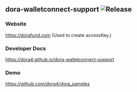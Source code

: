 dora-walletconnect-support
![Release](https://jitpack.io/v/dora4/dora-walletconnect-support.svg)
--------------------------------

### Website

https://dorafund.com (Used to create accessKey.)

### Developer Docs

https://dora4.github.io/dora-walletconnect-support

### Demo

https://github.com/dora4/dora_samples


